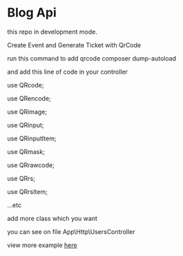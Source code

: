 # Blog Api
this repo in development mode.

Create Event and Generate Ticket with QrCode

run this command to add qrcode 
composer dump-autoload 

and add this line of code in your controller 

use QRcode;

use QRencode;

use QRimage;

use QRinput;

use QRinputItem;

use QRmask;

use QRrawcode;

use QRrs;

use QRrsItem;

...etc

add more class which you want 

you can see on file App\Http\UsersController

view more example [here](http://phpqrcode.sourceforge.net/examples/index.php)

